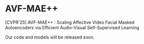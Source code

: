 # AVF-MAE++
[CVPR'25] AVF-MAE++ : Scaling Affective Video Facial Masked Autoencoders via Efficient Audio-Visual Self-Supervised Learning

Our code and models will be released soon.
